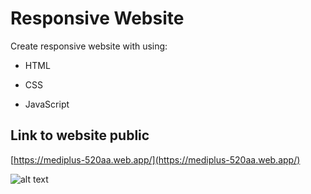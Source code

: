 # Responsive Website

Create responsive website with using:

- HTML
* CSS
+ JavaScript



## Link to website public

[https://mediplus-520aa.web.app/](https://mediplus-520aa.web.app/)

![alt text](https://img5.pic.in.th/file/secure-sv1/screencapture-mediplus-520aa-web-app-2024-06-18-11_20_34.png)
